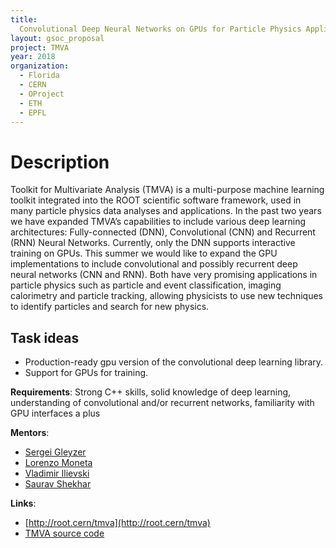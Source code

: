 ```yaml
---
title:
  Convolutional Deep Neural Networks on GPUs for Particle Physics Applications
layout: gsoc_proposal
project: TMVA
year: 2018
organization:
  - Florida
  - CERN
  - OProject
  - ETH
  - EPFL
---
```


# Description

Toolkit for Multivariate Analysis (TMVA) is a multi-purpose machine learning
toolkit integrated into the ROOT scientific software framework, used in many
particle physics data analyses and applications. In the past two years we have
expanded TMVA’s capabilities to include various deep learning architectures:
Fully-connected (DNN), Convolutional (CNN) and Recurrent (RNN) Neural Networks.
Currently, only the DNN supports interactive training on GPUs. This summer we
would like to expand the GPU implementations to include convolutional and
possibly recurrent deep neural networks (CNN and RNN). Both have very promising
applications in particle physics such as particle and event classification,
imaging calorimetry and particle tracking, allowing physicists to use new
techniques to identify particles and search for new physics.

## Task ideas

- Production-ready gpu version of the convolutional deep learning library.
- Support for GPUs for training.

**Requirements**: Strong C++ skills, solid knowledge of deep learning,
understanding of convolutional and/or recurrent networks, familiarity with GPU
interfaces a plus

**Mentors**:

- [Sergei Gleyzer](mailto:sft-gsoc@cern.ch?subject=TMVA%20CNN)
- [Lorenzo Moneta](mailto:sft-gsoc@cern.ch?subject=TMVA%20CNN)
- [Vladimir Ilievski](mailto:sft-gsoc@cern.ch?subject=TMVA%20CNN)
- [Saurav Shekhar](mailto:sft-gsoc@cern.ch?subject=TMVA%20CNN)

**Links**:

- [http://root.cern/tmva](http://root.cern/tmva)
- [TMVA source code](https://github.com/root-project/root/tree/master/tmva)
